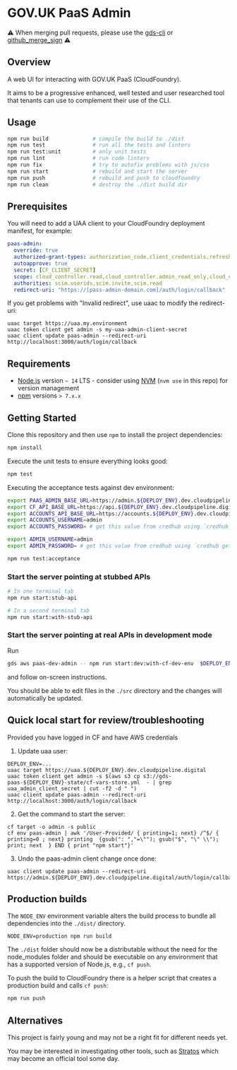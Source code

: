 # GOV.UK PaaS Admin

⚠️
When merging pull requests,
please use the [gds-cli](https://github.com/alphagov/gds-cli)
or [github_merge_sign](https://rubygems.org/gems/github_merge_sign)
⚠️

## Overview

A web UI for interacting with GOV.UK PaaS (CloudFoundry).

It aims to be a progressive enhanced, well tested and user researched tool that
tenants can use to complement their use of the CLI.

## Usage

```sh
npm run build              # compile the build to ./dist
npm run test               # run all the tests and linters
npm run test:unit          # only unit tests
npm run lint               # run code linters
npm run fix                # try to autofix problems with js/css
npm run start              # rebuild and start the server
npm run push               # rebuild and push to cloudfoundry
npm run clean              # destroy the ./dist build dir
```

## Prerequisites

You will need to add a UAA client to your CloudFoundry deployment manifest, for example:

```yaml
paas-admin:
  override: true
  authorized-grant-types: authorization_code,client_credentials,refresh_token
  autoapprove: true
  secret: [CF_CLIENT_SECRET]
  scope: cloud_controller.read,cloud_controller.admin_read_only,cloud_controller.global_auditor,cloud_controller.write,scim.me,openid,profile,uaa.user,cloud_controller.admincloud_controller.read,cloud_controller.admin_read_only,cloud_controller.global_auditor,cloud_controller.write,scim.me,openid,profile,uaa.user,cloud_controller.admin
  authorities: scim.userids,scim.invite,scim.read
  redirect-uri: "https://[pass-admin-domain.com]/auth/login/callback"
```

If you get problems with "Invalid redirect", use uaac to modify the
redirect-uri:

```
uaac target https://uaa.my.environment
uaac token client get admin -s my-uaa-admin-client-secret
uaac client update paas-admin --redirect-uri http://localhost:3000/auth/login/callback
```

## Requirements

* [Node.js](https://nodejs.org/en/) version `~ 14` LTS - consider using
  [NVM](https://github.com/creationix/nvm) (`nvm use` in this repo) for version
management
* [npm](https://www.npmjs.com/) versions `> 7.x.x`

## Getting Started

Clone this repository and then use `npm` to install the project dependencies:

```sh
npm install
```

Execute the unit tests to ensure everything looks good:

```sh
npm test
```

Executing the acceptance tests against dev environment:

```sh
export PAAS_ADMIN_BASE_URL=https://admin.${DEPLOY_ENV}.dev.cloudpipeline.digital
export CF_API_BASE_URL=https://api.${DEPLOY_ENV}.dev.cloudpipeline.digital
export ACCOUNTS_API_BASE_URL=https://accounts.${DEPLOY_ENV}.dev.cloudpipeline.digital
export ACCOUNTS_USERNAME=admin
export ACCOUNTS_PASSWORD= # get this value from credhub using `credhub get -n /concourse/main/create-cloudfoundry/paas_accounts_password`

export ADMIN_USERNAME=admin
export ADMIN_PASSWORD= # get this value from credhub using `credhub get -n /${DEPLOY_ENV}/${DEPLOY_ENV}/cf_admin_password`

npm run test:acceptance
```

### Start the server pointing at stubbed APIs

```sh
# In one terminal tab
npm run start:stub-api

# In a second terminal tab
npm run start:with-stub-api
```

### Start the server pointing at real APIs in development mode

Run

```sh
gds aws paas-dev-admin -- npm run start:dev:with-cf-dev-env  $DEPLOY_ENV
```

and follow on-screen instructions.

You should be able to edit files in the `./src` directory and the changes will
automatically be updated.

## Quick local start for review/troubleshooting

Provided you have logged in CF and have AWS credentials

1. Update uaa user:

```
DEPLOY_ENV=...
uaac target https://uaa.${DEPLOY_ENV}.dev.cloudpipeline.digital
uaac token client get admin -s $(aws s3 cp s3://gds-paas-${DEPLOY_ENV}-state/cf-vars-store.yml  - | grep uaa_admin_client_secret | cut -f2 -d " ")
uaac client update paas-admin --redirect-uri http://localhost:3000/auth/login/callback
```

2. Get the command to start the server:

```
cf target -o admin -s public
cf env paas-admin | awk '/User-Provided/ { printing=1; next} /^$/ { printing=0 ; next} printing  {gsub(": ","=\""); gsub("$", "\" \\"); print; next  } END { print "npm start"}'

```

3. Undo the paas-admin client change once done:


```
uaac client update paas-admin --redirect-uri https://admin.${DEPLOY_ENV}.dev.cloudpipeline.digital/auth/login/callback
```


## Production builds

The `NODE_ENV` environment variable alters the build process to bundle all
dependencies into the `./dist/` directory.

```
NODE_ENV=production npm run build
```

The `./dist` folder should now be a distributable without the need for the
node_modules folder and should be executable on any environment that has a
supported version of Node.js, e.g., `cf push`.

To push the build to CloudFoundry there is a helper script that creates a
production build and calls `cf push`:

```sh
npm run push
```

## Alternatives

This project is fairly young and may not be a right fit for different needs yet.

You may be interested in investigating other tools, such as
[Stratos](https://github.com/cloudfoundry-incubator/stratos) which may become
an official tool some day.

